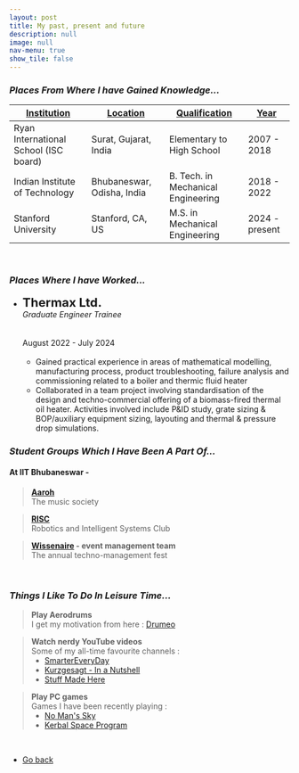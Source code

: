 ```yaml
---
layout: post
title: My past, present and future
description: null
image: null
nav-menu: true
show_tile: false
---
```


<h3><em>Places From Where I have Gained Knowledge...</em></h3>
<div class="table-wrapper">
	<table>
		<thead>
			<tr>
				<th><u>Institution</u></th>
                <th><u>Location</u></th>
				<th><u>Qualification</u></th>
				<th><u>Year</u></th>
			</tr>
		</thead>
		<tbody>
			<tr>
				<td>Ryan International School (ISC board)</td>
				<td>Surat, Gujarat, India</td>
				<td>Elementary to High School</td>
                <td>2007 - 2018</td>
			</tr>
			<tr>
				<td>Indian Institute of Technology</td>
				<td>Bhubaneswar, Odisha, India</td>
				<td>B. Tech. in Mechanical Engineering</td>
                <td>2018 - 2022</td>
			</tr>
			<tr>
				<td>Stanford University</td>
				<td>Stanford, CA, US</td>
				<td>M.S. in Mechanical Engineering</td>
                <td>2024 - present</td>
			</tr>
		</tbody>
	</table>
</div>
<br>

<h3><em>Places Where I have Worked...</em></h3>
<ul class="alt">
    <li>
    <div class="row" style="margin-bottom:0;">
        <div class="3u 12u$(small)"><b style="font-size:22px;">Thermax Ltd.</b> <br> <em>Graduate Engineer Trainee</em></div>
        <div class="3u 12u$(small)">&nbsp;</div>
        <div class="3u 12u$(small)">&nbsp;</div>
        <div class="3u$ 12u$(small)">August 2022 - July 2024</div>
    </div>
    <br>
    <p style="margin:0;">
    <ul>
        <li>Gained practical experience in areas of mathematical modelling, manufacturing process, product troubleshooting, failure analysis and commissioning related to a boiler and thermic fluid heater</li> 
        <li>Collaborated in a team project involving standardisation of the design and techno-commercial offering of a biomass-fired thermal oil heater. Activities involved include P&ID study, grate sizing & BOP/auxiliary equipment sizing, layouting and thermal & pressure drop simulations.</li>
    </ul>
    </p>
    </li>
</ul>

<h3><em>Student Groups Which I Have Been A Part Of...</em></h3>
<h4> At IIT Bhubaneswar -</h4>
<div class="row">
        <div class="4u 12u$(small)"><blockquote><b><a href="https://www.instagram.com/aaroh.iitbbs/" target="_blank">Aaroh</a></b> <br> The music society</blockquote></div>
        <div class="4u 12u$(small)"><blockquote><b><a href="https://github.com/RISC-IITBBS" target="_blank">RISC</a></b> <br>Robotics and Intelligent Systems Club</blockquote></div>
        <div class="4u$ 12u$(small)"><blockquote><b><a href="https://www.instagram.com/wissenaire.iitbbs/?hl=en" target="_blank">Wissenaire</a> - event management team</b> <br>The annual techno-management fest</blockquote></div>
</div>
<br>

<h3><em>Things I Like To Do In Leisure Time...</em></h3>
<div class="row">
        <div class="4u 12u$(small)"><blockquote><b>Play Aerodrums</b> <br> I get my motivation from here : <a href="https://www.youtube.com/@DrumeoOfficial" target="_blank">Drumeo</a></blockquote></div>
        <div class="4u 12u$(small)">
            <blockquote>
                <b>Watch nerdy YouTube videos</b> <br>
                Some of my all-time favourite channels : <br>
                <ul style="margin:0;">
                    <li><a href="https://www.youtube.com/@smartereveryday" target="_blank">SmarterEveryDay</a></li>
                    <li><a href="https://www.youtube.com/@kurzgesagt" target="_blank">Kurzgesagt - In a Nutshell</a></li>
                    <li><a href="https://www.youtube.com/@StuffMadeHere" target="_blank">Stuff Made Here</a></li>
                </ul>
            </blockquote>
        </div>
        <div class="4u$ 12u$(small)">
            <blockquote>
                <b>Play PC games</b> <br>
                Games I have been recently playing : <br>
                <ul style="margin:0;">
                    <li><a href="https://www.nomanssky.com/" target="_blank">No Man's Sky</a></li>
                    <li><a href="https://store.steampowered.com/app/220200/Kerbal_Space_Program/" target="_blank">Kerbal Space Program</a></li>
                </ul>
            </blockquote>
        </div>
</div>
<br>
<ul class="actions">
    <li><a href="/dhruvaljavia.github.io/" class="button">Go back</a></li>
</ul>

